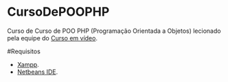 # CursoDePOOPHP
Curso de Curso de POO PHP (Programação Orientada a Objetos) lecionado pela equipe do [Curso em vídeo](https://www.youtube.com/playlist?annotation_id=annotation_4045351615&feature=iv&list=PLHz_AreHm4dmGuLII3tsvryMMD7VgcT7x&src_vid=KlIL63MeyMY).

#Requisitos
* [Xampp](https://www.apachefriends.org/pt_br/index.html).
* [Netbeans IDE](https://netbeans.org/).